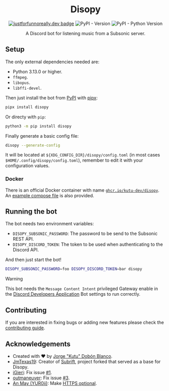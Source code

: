 <div align="center" markdown="1">
<h1>Disopy</h1>

[![justforfunnoreally.dev badge](https://img.shields.io/badge/justforfunnoreally-dev-9ff)](https://justforfunnoreally.dev)
![PyPI - Version](https://img.shields.io/pypi/v/disopy)
![PyPI - Python Version](https://img.shields.io/pypi/pyversions/disopy)

A Discord bot for listening music from a Subsonic server.
</div>

## Setup
The only external dependencies needed are:
- Python 3.13.0 or higher.
- `ffmpeg`.
- `libopus`.
- `libffi-devel`.

Then just install the bot from [PyPI](https://pypi.org/) with [pipx](https://github.com/pypa/pipx):
```sh
pipx install disopy
```

Or directy with `pip`:
```sh
python3 -m pip install disopy
```

Finally generate a basic config file:
```sh
disopy --generate-config
```

It will be located at `${XDG_CONFIG_DIR}/disopy/config.toml` (in most cases `$HOME/.config/disopy/config.toml`), remember to edit it with your configuration values.

### Docker
There is an official Docker container with name [`ghcr.io/kutu-dev/disopy`](https://github.com/kutu-dev/disopy/pkgs/container/disopy). An [example compose file](./compose.yaml) is also provided.

## Running the bot
The bot needs two environment variables:
- `DISOPY_SUBSONIC_PASSWORD`: The password to be send to the Subsonic REST API.
- `DISOPY_DISCORD_TOKEN`: The token to be used when authenticating to the Discord API.

And then just start the bot!
```sh
DISOPY_SUBSONIC_PASSWORD=foo DISOPY_DISCORD_TOKEN=bar disopy
```

> [!WARNING]  
> This bot needs the `Message Content Intent` privileged Gateway enable in the [Discord Developers Application](https://discord.com/developers/applications) Bot settings to run correctly.

## Contributing
If you are interested in fixing bugs or adding new features please check the [contributing guide](./CONTRIBUTING.md).

## Acknowledgements
- Created with :heart: by [Jorge "Kutu" Dobón Blanco](https://dobon.dev).
- [JmTexas19](https://github.com/JmTexas19): Creator of [Subrift](https://github.com/JmTexas19/subrift), project forked that served as a base for Disopy.
- [iGieri](https://github.com/iGieri): Fix issue [#1](https://github.com/kutu-dev/disopy/issues/1).
- [outmaneuver](https://github.com/outmaneuver): Fix issue [#3](https://github.com/kutu-dev/disopy/issues/3).
- [An May (YUR0ii)](https://github.com/YUR0ii): Make [HTTPS optional](https://github.com/kutu-dev/disopy/pull/11).
